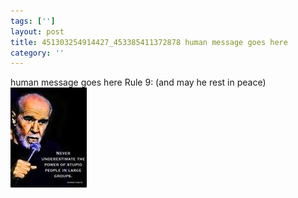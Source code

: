```yaml
---
tags: ['']
layout: post
title: 451303254914427_453385411372878 human message goes here
category: ''
---
```

human message goes here
Rule 9: (and may he rest in peace)
![451303254914427_453385411372878](/uploads/2012-9-4-451303254914427_453385411372878-human-message-goes-here.jpg)
